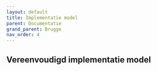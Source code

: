 ```yaml
---
layout: default
title: Implementatie model
parent: Documentatie
grand_parent: Brugge
nav_order: 4
---
```


## Vereenvoudigd implementatie model

